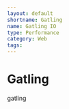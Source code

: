 ```yaml
---
layout: default
shortname: Gatling
name: Gatling IO
type: Performance
category: Web
tags: 
---
```


# Gatling

gatling